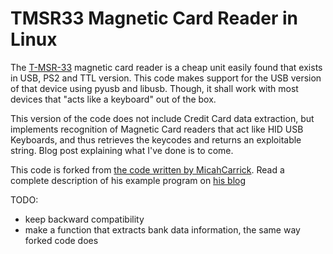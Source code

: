 TMSR33 Magnetic Card Reader in Linux
====================================

The [T-MSR-33](http://www.barcode-manufacturer.com/magnetic_card/portable_magstripe/magnetic_card_reader_specification.html) magnetic card reader
is a cheap unit easily found that exists in USB, PS2 and TTL version. This
code makes support for the USB version of that device using pyusb and libusb.
Though, it shall work with most devices that "acts like a keyboard" out of the 
box.

This version of the code does not include Credit Card data extraction,
but implements recognition of Magnetic Card readers that act like HID
USB Keyboards, and thus retrieves the keycodes and returns an exploitable
string. Blog post explaining what I've done is to come.

This code is forked from [the code written by MicahCarrick](https://github.com/MicahCarrick/magtek-pyusb).
Read a complete description of his example program on 
[his blog](http://www.micahcarrick.com/credit-card-reader-pyusb.html)

TODO:

 * keep backward compatibility
 * make a function that extracts bank data information, the same way forked code does

